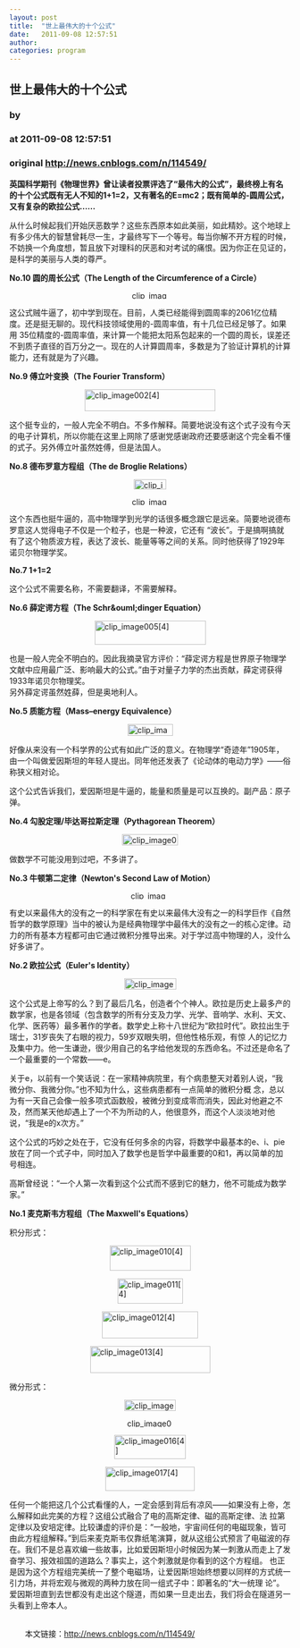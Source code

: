 ```yaml
---
layout: post
title:  "世上最伟大的十个公式"
date:   2011-09-08 12:57:51
author: 
categories: program
---
```


## 世上最伟大的十个公式
### by 
### at 2011-09-08 12:57:51
### original <http://news.cnblogs.com/n/114549/>

<p><strong>英国科学期刊《物理世界》曾让读者投票评选了“最伟大的公式”，最终榜上有名的十个公式既有无人不知的1+1=2，又有著名的E=mc2；既有简单的-圆周公式，又有复杂的欧拉公式……</strong></p>
<p>从什么时候起我们开始厌恶数学？这些东西原本如此美丽，如此精妙。这个地球上有多少伟大的智慧曾耗尽一生，才最终写下一个等号。每当你解不开方程的时候，不妨换一个角度想，暂且放下对理科的厌恶和对考试的痛恨。因为你正在见证的，是科学的美丽与人类的尊严。</p>
<p><strong>No.10 </strong><strong>圆的周长公式（The Length of the Circumference of a Circle）</strong></p>
<p><a href="http://pic003.cnblogs.com/2011/34358/201109/20110908125749283.gif"><img style="display:block;float:none;margin-left:auto;margin-right:auto;border:0px" title="clip_image001[5]" src="http://pic003.cnblogs.com/2011/34358/201109/20110908125749607.gif" alt="clip_image001[5]" width="65" height="14" border="0"></a></p>
<p>这公式贼牛逼了，初中学到现在。目前，人类已经能得到圆周率的2061亿位精度。还是挺无聊的。现代科技领域使用的-圆周率值，有十几位已经足够了。如果用 35位精度的-圆周率值，来计算一个能把太阳系包起来的一个圆的周长，误差还不到质子直径的百万分之一。现在的人计算圆周率，多数是为了验证计算机的计算能力，还有就是为了兴趣。</p>
<p><strong>No.9 </strong><strong>傅立叶变换（The Fourier Transform）</strong></p>
<p><a href="http://pic003.cnblogs.com/2011/34358/201109/20110908125749639.gif"><img style="display:block;float:none;margin-left:auto;margin-right:auto;border:0px" title="clip_image002[4]" src="http://pic003.cnblogs.com/2011/34358/201109/20110908125749193.gif" alt="clip_image002[4]" width="234" height="39" border="0"></a></p>
<p>这个挺专业的，一般人完全不明白。不多作解释。简要地说没有这个式子没有今天的电子计算机，所以你能在这里上网除了感谢党感谢政府还要感谢这个完全看不懂的式子。另外傅立叶虽然姓傅，但是法国人。</p>
<p><strong>No.8 </strong><strong>德布罗意方程组（The de Broglie Relations）</strong></p>
<p><a href="http://pic003.cnblogs.com/2011/34358/201109/20110908125749747.gif"><img style="display:block;float:none;margin-left:auto;margin-right:auto;border:0px" title="clip_image003[4]" src="http://pic003.cnblogs.com/2011/34358/201109/20110908125749659.gif" alt="clip_image003[4]" width="58" height="18" border="0"></a></p>
<p><a href="http://pic003.cnblogs.com/2011/34358/201109/20110908125749854.gif"><img style="display:block;float:none;margin-left:auto;margin-right:auto;border:0px" title="clip_image004[4]" src="http://pic003.cnblogs.com/2011/34358/201109/20110908125749245.gif" alt="clip_image004[4]" width="65" height="14" border="0"></a></p>
<p>这个东西也挺牛逼的，高中物理学到光学的话很多概念跟它是远亲。简要地说德布罗意这人觉得电子不仅是一个粒子，也是一种波，它还有 “波长”。于是搞啊搞就有了这个物质波方程，表达了波长、能量等等之间的关系。同时他获得了1929年诺贝尔物理学奖。</p>
<p><strong>No.7 1+1=2</strong></p>
<p>这个公式不需要名称，不需要翻译，不需要解释。</p>
<p><strong>No.6 </strong><strong>薛定谔方程（The Schr&amp;ouml;dinger Equation）</strong></p>
<p><a href="http://pic003.cnblogs.com/2011/34358/201109/20110908125749799.gif"><img style="display:block;float:none;margin-left:auto;margin-right:auto;border:0px" title="clip_image005[4]" src="http://pic003.cnblogs.com/2011/34358/201109/20110908125750353.gif" alt="clip_image005[4]" width="199" height="43" border="0"></a></p>
<p>也是一般人完全不明白的。因此我摘录官方评价：“薛定谔方程是世界原子物理学文献中应用最广泛、影响最大的公式。”由于对量子力学的杰出贡献，薛定谔获得1933年诺贝尔物理奖。   <br>另外薛定谔虽然姓薛，但是奥地利人。</p>
<p><strong>No.5 </strong><strong>质能方程（Mass–energy Equivalence）</strong></p>
<p><a href="http://pic003.cnblogs.com/2011/34358/201109/20110908125750548.gif"><img style="display:block;float:none;margin-left:auto;margin-right:auto;border:0px" title="clip_image006[4]" src="http://pic003.cnblogs.com/2011/34358/201109/20110908125750102.gif" alt="clip_image006[4]" width="81" height="21" border="0"></a></p>
<p>好像从来没有一个科学界的公式有如此广泛的意义。在物理学“奇迹年”1905年，由一个叫做爱因斯坦的年轻人提出。同年他还发表了《论动体的电动力学》——俗称狭义相对论。</p>
<p>这个公式告诉我们，爱因斯坦是牛逼的，能量和质量是可以互换的。副产品：原子弹。</p>
<p><strong>No.4 </strong><strong>勾股定理/毕达哥拉斯定理（Pythagorean Theorem）</strong></p>
<p><a href="http://pic003.cnblogs.com/2011/34358/201109/20110908125750820.gif"><img style="display:block;float:none;margin-left:auto;margin-right:auto;border:0px" title="clip_image007[4]" src="http://pic003.cnblogs.com/2011/34358/201109/20110908125750851.gif" alt="clip_image007[4]" width="100" height="20" border="0"></a></p>
<p>做数学不可能没用到过吧，不多讲了。</p>
<p><strong>No.3 </strong><strong>牛顿第二定律（Newton's Second Law of Motion）</strong></p>
<p><a href="http://pic003.cnblogs.com/2011/34358/201109/20110908125750458.gif"><img style="display:block;float:none;margin-left:auto;margin-right:auto;border:0px" title="clip_image008[4]" src="http://pic003.cnblogs.com/2011/34358/201109/2011090812575064.gif" alt="clip_image008[4]" width="69" height="14" border="0"></a></p>
<p>有史以来最伟大的没有之一的科学家在有史以来最伟大没有之一的科学巨作《自然哲学的数学原理》当中的被认为是经典物理学中最伟大的没有之一的核心定律。动力的所有基本方程都可由它通过微积分推导出来。对于学过高中物理的人，没什么好多讲了。</p>
<p><strong>No.2 </strong><strong>欧拉公式（Euler's Identity）</strong></p>
<p><a href="http://pic003.cnblogs.com/2011/34358/201109/20110908125750335.gif"><img style="display:block;float:none;margin-left:auto;margin-right:auto;border:0px" title="clip_image009[4]" src="http://pic003.cnblogs.com/2011/34358/201109/2011090812575085.gif" alt="clip_image009[4]" width="93" height="20" border="0"></a></p>
<p>这个公式是上帝写的么？到了最后几名，创造者个个神人。欧拉是历史上最多产的数学家，也是各领域（包含数学的所有分支及力学、光学、音响学、水利、天文、化学、医药等）最多著作的学者。数学史上称十八世纪为“欧拉时代”。欧拉出生于瑞士，31岁丧失了右眼的视力，59岁双眼失明，但他性格乐观，有惊 人的记忆力及集中力。他一生谦逊，很少用自己的名字给他发现的东西命名。不过还是命名了一个最重要的一个常数——e。</p>
<p>关于e，以前有一个笑话说：在一家精神病院里，有个病患整天对着别人说，“我微分你、我微分你。”也不知为什么，这些病患都有一点简单的微积分概 念，总以为有一天自己会像一般多项式函数般，被微分到变成零而消失，因此对他避之不及，然而某天他却遇上了一个不为所动的人，他很意外，而这个人淡淡地对他说，“我是e的x次方。”</p>
<p>这个公式的巧妙之处在于，它没有任何多余的内容，将数学中最基本的e、i、pie放在了同一个式子中，同时加入了数学也是哲学中最重要的0和1，再以简单的加号相连。</p>
<p>高斯曾经说：“一个人第一次看到这个公式而不感到它的魅力，他不可能成为数学家。”</p>
<p><strong>No.1 </strong><strong>麦克斯韦方程组（The Maxwell's Equations）</strong></p>
<p>积分形式：</p>
<p><a href="http://pic003.cnblogs.com/2011/34358/201109/20110908125750475.gif"><img style="display:block;float:none;margin-left:auto;margin-right:auto;border:0px" title="clip_image010[4]" src="http://pic003.cnblogs.com/2011/34358/201109/20110908125751583.gif" alt="clip_image010[4]" width="145" height="45" border="0"></a></p>
<p><a href="http://pic003.cnblogs.com/2011/34358/201109/20110908125751973.gif"><img style="display:block;float:none;margin-left:auto;margin-right:auto;border:0px" title="clip_image011[4]" src="http://pic003.cnblogs.com/2011/34358/201109/20110908125751245.gif" alt="clip_image011[4]" width="117" height="45" border="0"></a></p>
<p><a href="http://pic003.cnblogs.com/2011/34358/201109/20110908125751440.gif"><img style="display:block;float:none;margin-left:auto;margin-right:auto;border:0px" title="clip_image012[4]" src="http://pic003.cnblogs.com/2011/34358/201109/20110908125751994.gif" alt="clip_image012[4]" width="172" height="48" border="0"></a></p>
<p><a href="http://pic003.cnblogs.com/2011/34358/201109/20110908125751548.gif"><img style="display:block;float:none;margin-left:auto;margin-right:auto;border:0px" title="clip_image013[4]" src="http://pic003.cnblogs.com/2011/34358/201109/20110908125751938.gif" alt="clip_image013[4]" width="215" height="48" border="0"></a></p>
<p>微分形式：</p>
<p><a href="http://pic003.cnblogs.com/2011/34358/201109/20110908125751134.gif"><img style="display:block;float:none;margin-left:auto;margin-right:auto;border:0px" title="clip_image014[4]" src="http://pic003.cnblogs.com/2011/34358/201109/20110908125751851.gif" alt="clip_image014[4]" width="92" height="20" border="0"></a></p>
<p><a href="http://pic003.cnblogs.com/2011/34358/201109/20110908125751883.gif"><img style="display:block;float:none;margin-left:auto;margin-right:auto;border:0px" title="clip_image015[4]" src="http://pic003.cnblogs.com/2011/34358/201109/20110908125751600.gif" alt="clip_image015[4]" width="82" height="15" border="0"></a></p>
<p><a href="http://pic003.cnblogs.com/2011/34358/201109/20110908125751154.gif"><img style="display:block;float:none;margin-left:auto;margin-right:auto;border:0px" title="clip_image016[4]" src="http://pic003.cnblogs.com/2011/34358/201109/20110908125751350.gif" alt="clip_image016[4]" width="128" height="43" border="0"></a></p>
<p><a href="http://pic003.cnblogs.com/2011/34358/201109/20110908125751545.gif"><img style="display:block;float:none;margin-left:auto;margin-right:auto;border:0px" title="clip_image017[4]" src="http://pic003.cnblogs.com/2011/34358/201109/20110908125751740.gif" alt="clip_image017[4]" width="160" height="43" border="0"></a></p>
<p>任何一个能把这几个公式看懂的人，一定会感到背后有凉风——如果没有上帝，怎么解释如此完美的方程？这组公式融合了电的高斯定律、磁的高斯定律、法 拉第定律以及安培定律。比较谦虚的评价是：“一般地，宇宙间任何的电磁现象，皆可由此方程组解释。”到后来麦克斯韦仅靠纸笔演算，就从这组公式预言了电磁波的存在。我们不是总喜欢编一些故事，比如爱因斯坦小时候因为某一刺激从而走上了发奋学习、报效祖国的道路么？事实上，这个刺激就是你看到的这个方程组。 也正是因为这个方程组完美统一了整个电磁场，让爱因斯坦始终想要以同样的方式统一引力场，并将宏观与微观的两种力放在同一组式子中：即著名的“大一统理 论”。爱因斯坦直到去世都没有走出这个隧道，而如果一旦走出去，我们将会在隧道另一头看到上帝本人。</p><p><br>　　本文链接：<a href="http://news.cnblogs.com/n/114549/">http://news.cnblogs.com/n/114549/</a></p><img src="http://news.cnblogs.com/news/rssclick.aspx?id=114549" width="1" height="1" alt="">